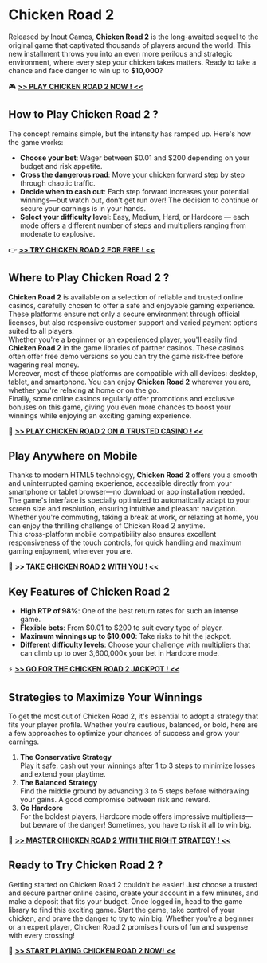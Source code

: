# Chicken Road 2  
Released by Inout Games, **Chicken Road 2** is the long-awaited sequel to the original game that captivated thousands of players around the world. This new installment throws you into an even more perilous and strategic environment, where every step your chicken takes matters. Ready to take a chance and face danger to win up to **$10,000**?

🎮 **[>> PLAY CHICKEN ROAD 2 NOW ! <<](https://fspace.link/register)**

## How to Play Chicken Road 2 ?  
The concept remains simple, but the intensity has ramped up. Here's how the game works:  
- **Choose your bet**: Wager between $0.01 and $200 depending on your budget and risk appetite.  
- **Cross the dangerous road**: Move your chicken forward step by step through chaotic traffic.  
- **Decide when to cash out**: Each step forward increases your potential winnings—but watch out, don’t get run over! The decision to continue or secure your earnings is in your hands.  
- **Select your difficulty level**: Easy, Medium, Hard, or Hardcore — each mode offers a different number of steps and multipliers ranging from moderate to explosive.

👉 **[>> TRY CHICKEN ROAD 2 FOR FREE ! <<](https://fspace.link/register)**

## Where to Play Chicken Road 2 ?  
**Chicken Road 2** is available on a selection of reliable and trusted online casinos, carefully chosen to offer a safe and enjoyable gaming experience. These platforms ensure not only a secure environment through official licenses, but also responsive customer support and varied payment options suited to all players.  
Whether you're a beginner or an experienced player, you'll easily find **Chicken Road 2** in the game libraries of partner casinos. These casinos often offer free demo versions so you can try the game risk-free before wagering real money.  
Moreover, most of these platforms are compatible with all devices: desktop, tablet, and smartphone. You can enjoy **Chicken Road 2** wherever you are, whether you're relaxing at home or on the go.  
Finally, some online casinos regularly offer promotions and exclusive bonuses on this game, giving you even more chances to boost your winnings while enjoying an exciting gaming experience.

🎰 **[>> PLAY CHICKEN ROAD 2 ON A TRUSTED CASINO ! <<](https://fspace.link/register)**

## Play Anywhere on Mobile  
Thanks to modern HTML5 technology, **Chicken Road 2** offers you a smooth and uninterrupted gaming experience, accessible directly from your smartphone or tablet browser—no download or app installation needed.  
The game's interface is specially optimized to automatically adapt to your screen size and resolution, ensuring intuitive and pleasant navigation. Whether you're commuting, taking a break at work, or relaxing at home, you can enjoy the thrilling challenge of Chicken Road 2 anytime.  
This cross-platform mobile compatibility also ensures excellent responsiveness of the touch controls, for quick handling and maximum gaming enjoyment, wherever you are.

📱 **[>> TAKE CHICKEN ROAD 2 WITH YOU ! <<](https://fspace.link/register)**

## Key Features of Chicken Road 2  
- **High RTP of 98%**: One of the best return rates for such an intense game.  
- **Flexible bets**: From $0.01 to $200 to suit every type of player.  
- **Maximum winnings up to $10,000**: Take risks to hit the jackpot.  
- **Different difficulty levels**: Choose your challenge with multipliers that can climb up to over 3,600,000x your bet in Hardcore mode.

⚡ **[>> GO FOR THE CHICKEN ROAD 2 JACKPOT ! <<](https://fspace.link/register)**

## Strategies to Maximize Your Winnings  
To get the most out of Chicken Road 2, it's essential to adopt a strategy that fits your player profile. Whether you're cautious, balanced, or bold, here are a few approaches to optimize your chances of success and grow your earnings.  
1. **The Conservative Strategy**  
   Play it safe: cash out your winnings after 1 to 3 steps to minimize losses and extend your playtime.  
2. **The Balanced Strategy**  
   Find the middle ground by advancing 3 to 5 steps before withdrawing your gains. A good compromise between risk and reward.  
3. **Go Hardcore**  
   For the boldest players, Hardcore mode offers impressive multipliers—but beware of the danger! Sometimes, you have to risk it all to win big.

🎯 **[>> MASTER CHICKEN ROAD 2 WITH THE RIGHT STRATEGY ! <<](https://fspace.link/register)**

## Ready to Try Chicken Road 2 ?  
Getting started on Chicken Road 2 couldn’t be easier! Just choose a trusted and secure partner online casino, create your account in a few minutes, and make a deposit that fits your budget. Once logged in, head to the game library to find this exciting game. Start the game, take control of your chicken, and brave the danger to try to win big. Whether you're a beginner or an expert player, Chicken Road 2 promises hours of fun and suspense with every crossing!

🚀 **[>> START PLAYING CHICKEN ROAD 2 NOW! <<](https://fspace.link/register)**
